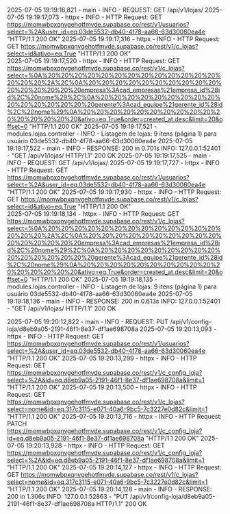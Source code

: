 2025-07-05 19:19:16,821 - main - INFO - REQUEST: GET /api/v1/lojas/
2025-07-05 19:19:17,073 - httpx - INFO - HTTP Request: GET https://momwbpxqnvgehotfmvde.supabase.co/rest/v1/usuarios?select=%2A&user_id=eq.03de5532-db40-4f78-aa66-63d30060ea4e "HTTP/1.1 200 OK"
2025-07-05 19:19:17,316 - httpx - INFO - HTTP Request: GET https://momwbpxqnvgehotfmvde.supabase.co/rest/v1/c_lojas?select=id&ativo=eq.True "HTTP/1.1 200 OK"     
2025-07-05 19:19:17,520 - httpx - INFO - HTTP Request: GET https://momwbpxqnvgehotfmvde.supabase.co/rest/v1/c_lojas?select=%0A%20%20%20%20%20%20%20%20%20%20%20%20%20%20%20%20%2A%2C%0A%20%20%20%20%20%20%20%20%20%20%20%20%20%20%20%20empresa%3Acad_empresas%21empresa_id%28id%2C%20nome%29%2C%0A%20%20%20%20%20%20%20%20%20%20%20%20%20%20%20%20gerente%3Acad_equipe%21gerente_id%28id%2C%20nome%29%0A%20%20%20%20%20%20%20%20%20%20%20%20%20%20%20%20&ativo=eq.True&order=created_at.desc&limit=20&offset=0 "HTTP/1.1 200 OK"
2025-07-05 19:19:17,521 - modules.lojas.controller - INFO - Listagem de lojas: 9 itens (página 1) para usuário 03de5532-db40-4f78-aa66-63d30060ea4e
2025-07-05 19:19:17,522 - main - INFO - RESPONSE: 200 in 0.701s
INFO:     127.0.0.1:52401 - "GET /api/v1/lojas/ HTTP/1.1" 200 OK
2025-07-05 19:19:17,525 - main - INFO - REQUEST: GET /api/v1/lojas/
2025-07-05 19:19:17,727 - httpx - INFO - HTTP Request: GET https://momwbpxqnvgehotfmvde.supabase.co/rest/v1/usuarios?select=%2A&user_id=eq.03de5532-db40-4f78-aa66-63d30060ea4e "HTTP/1.1 200 OK"
2025-07-05 19:19:17,930 - httpx - INFO - HTTP Request: GET https://momwbpxqnvgehotfmvde.supabase.co/rest/v1/c_lojas?select=id&ativo=eq.True "HTTP/1.1 200 OK"     
2025-07-05 19:19:18,134 - httpx - INFO - HTTP Request: GET https://momwbpxqnvgehotfmvde.supabase.co/rest/v1/c_lojas?select=%0A%20%20%20%20%20%20%20%20%20%20%20%20%20%20%20%20%2A%2C%0A%20%20%20%20%20%20%20%20%20%20%20%20%20%20%20%20empresa%3Acad_empresas%21empresa_id%28id%2C%20nome%29%2C%0A%20%20%20%20%20%20%20%20%20%20%20%20%20%20%20%20gerente%3Acad_equipe%21gerente_id%28id%2C%20nome%29%0A%20%20%20%20%20%20%20%20%20%20%20%20%20%20%20%20&ativo=eq.True&order=created_at.desc&limit=20&offset=0 "HTTP/1.1 200 OK"
2025-07-05 19:19:18,135 - modules.lojas.controller - INFO - Listagem de lojas: 9 itens (página 1) para usuário 03de5532-db40-4f78-aa66-63d30060ea4e
2025-07-05 19:19:18,136 - main - INFO - RESPONSE: 200 in 0.613s
INFO:     127.0.0.1:52401 - "GET /api/v1/lojas/ HTTP/1.1" 200 OK


2025-07-05 19:20:12,822 - main - INFO - REQUEST: PUT /api/v1/config-loja/d8eb9a05-2191-46f1-8e37-df1ae698708a
2025-07-05 19:20:13,093 - httpx - INFO - HTTP Request: GET https://momwbpxqnvgehotfmvde.supabase.co/rest/v1/usuarios?select=%2A&user_id=eq.03de5532-db40-4f78-aa66-63d30060ea4e "HTTP/1.1 200 OK"
2025-07-05 19:20:13,299 - httpx - INFO - HTTP Request: GET https://momwbpxqnvgehotfmvde.supabase.co/rest/v1/c_config_loja?select=%2A&id=eq.d8eb9a05-2191-46f1-8e37-df1ae698708a&limit=1 "HTTP/1.1 200 OK"
2025-07-05 19:20:13,500 - httpx - INFO - HTTP Request: GET https://momwbpxqnvgehotfmvde.supabase.co/rest/v1/c_lojas?select=nome&id=eq.317c3115-e071-40a6-9bc5-7c3227e0d82c&limit=1 "HTTP/1.1 200 OK"
2025-07-05 19:20:13,716 - httpx - INFO - HTTP Request: PATCH https://momwbpxqnvgehotfmvde.supabase.co/rest/v1/c_config_loja?id=eq.d8eb9a05-2191-46f1-8e37-df1ae698708a "HTTP/1.1 200 OK"
2025-07-05 19:20:13,928 - httpx - INFO - HTTP Request: GET https://momwbpxqnvgehotfmvde.supabase.co/rest/v1/c_config_loja?select=%2A&id=eq.d8eb9a05-2191-46f1-8e37-df1ae698708a&limit=1 "HTTP/1.1 200 OK"
2025-07-05 19:20:14,127 - httpx - INFO - HTTP Request: GET https://momwbpxqnvgehotfmvde.supabase.co/rest/v1/c_lojas?select=nome&id=eq.317c3115-e071-40a6-9bc5-7c3227e0d82c&limit=1 "HTTP/1.1 200 OK"
2025-07-05 19:20:14,128 - main - INFO - RESPONSE: 200 in 1.306s
INFO:     127.0.0.1:52863 - "PUT /api/v1/config-loja/d8eb9a05-2191-46f1-8e37-df1ae698708a HTTP/1.1" 200 OK
